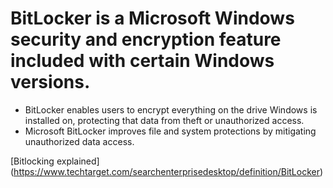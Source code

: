 # BitLocker is a Microsoft Windows security and encryption feature included with certain Windows versions.

- BitLocker enables users to encrypt everything on the drive Windows is installed on, protecting that data from theft or unauthorized access.
- Microsoft BitLocker improves file and system protections by mitigating unauthorized data access.

[Bitlocking explained] (https://www.techtarget.com/searchenterprisedesktop/definition/BitLocker)
